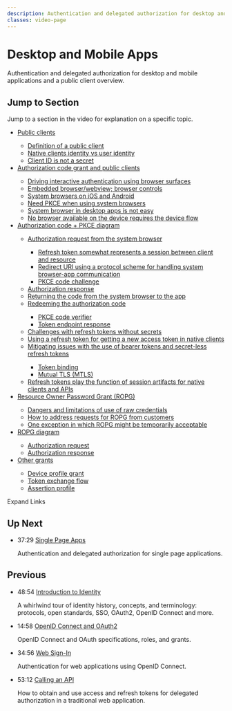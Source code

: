 ```yaml
---
description: Authentication and delegated authorization for desktop and mobile applications and a public client overview.
classes: video-page
---
```

# Desktop and Mobile Apps

Authentication and delegated authorization for desktop and mobile applications and a public client overview.

<div class="video-wrapper" data-video="dq3c4pz9lb"></div>

## Jump to Section

Jump to a section in the video for explanation on a specific topic.

<div class="video-transcript video-bookmarks" id="wistia-video-bookmarks">
  <ul>
    <li><a href="#wistia_dq3c4pz9lb?time=30">Public clients</a></li>
    <ul>
      <li><a href="#wistia_dq3c4pz9lb?time=44">Definition of a public client</a></li>
      <li><a href="#wistia_dq3c4pz9lb?time=141.5">Native clients identity vs user identity</a></li>
      <li><a href="#wistia_dq3c4pz9lb?time=207">Client ID is not a secret</a></li>
    </ul>
    <li><a href="#wistia_dq3c4pz9lb?time=256">Authorization code grant and public clients</a></li>
    <ul>
      <li><a href="#wistia_dq3c4pz9lb?time=290">Driving interactive authentication using browser surfaces</a></li>
      <li><a href="#wistia_dq3c4pz9lb?time=328">Embedded browser/webview; browser controls</a></li>
      <li><a href="#wistia_dq3c4pz9lb?time=447">System browsers on iOS and Android</a></li>
      <li><a href="#wistia_dq3c4pz9lb?time=520">Need PKCE when using system browsers</a></li>
      <li><a href="#wistia_dq3c4pz9lb?time=620">System browser in desktop apps is not easy</a></li>
      <li><a href="#wistia_dq3c4pz9lb?time=804.2">No browser available on the device requires the device flow</a></li>
    </ul>
    <li><a href="#wistia_dq3c4pz9lb?time=859">Authorization code + PKCE diagram</a></li>
    <ul>
      <li><a href="#wistia_dq3c4pz9lb?time=936">Authorization request from the system browser</a></li>
      <ul>
        <li><a href="#wistia_dq3c4pz9lb?time=1002">Refresh token somewhat represents a session between client and resource</a></li>
        <li><a href="#wistia_dq3c4pz9lb?time=1027">Redirect URI using a protocol scheme for handling system browser-app communication</a></li>
        <li><a href="#wistia_dq3c4pz9lb?time=1073">PKCE code challenge</a></li>
      </ul>
      <li><a href="#wistia_dq3c4pz9lb?time=1115">Authorization response</a></li>
      <li><a href="#wistia_dq3c4pz9lb?time=1148">Returning the code from the system browser to the app</a></li>
      <li><a href="#wistia_dq3c4pz9lb?time=1193">Redeeming the authorization code</a></li>
      <ul>
        <li><a href="#wistia_dq3c4pz9lb?time=1244">PKCE code verifier</a></li>
        <li><a href="#wistia_dq3c4pz9lb?time=1271">Token endpoint response</a></li>
      </ul>
      <li><a href="#wistia_dq3c4pz9lb?time=1301">Challenges with refresh tokens without secrets</a></li>
      <li><a href="#wistia_dq3c4pz9lb?time=1340">Using a refresh token for getting a new access token in native clients</a></li>
      <li><a href="#wistia_dq3c4pz9lb?time=1380">Mitigating issues with the use of bearer tokens and secret-less refresh tokens</a></li>
      <ul>
        <li><a href="#wistia_dq3c4pz9lb?time=1398">Token binding</a></li>
        <li><a href="#wistia_dq3c4pz9lb?time=1473.5">Mutual TLS (MTLS)</a></li>
      </ul>
      <li><a href="#wistia_dq3c4pz9lb?time=1541.5">Refresh tokens play the function of session artifacts for native clients and APIs</a></li>
    </ul>  
    <li><a href="#wistia_dq3c4pz9lb?time=1580">Resource Owner Password Grant (ROPG)</a></li>
    <ul>
      <li><a href="#wistia_dq3c4pz9lb?time=1619.5">Dangers and limitations of use of raw credentials</a></li>
      <li><a href="#wistia_dq3c4pz9lb?time=1855">How to address requests for ROPG from customers</a></li>
      <li><a href="#wistia_dq3c4pz9lb?time=1930">One exception in which ROPG might be temporarily acceptable</a></li>
    </ul>
    <li><a href="#wistia_dq3c4pz9lb?time=2038.4">ROPG diagram</a></li>
    <ul>
      <li><a href="#wistia_dq3c4pz9lb?time=2090">Authorization request</a></li>
      <li><a href="#wistia_dq3c4pz9lb?time=2119">Authorization response</a></li>
    </ul>
    <li><a href="#wistia_dq3c4pz9lb?time=2154">Other grants</a></li>
    <ul>
      <li><a href="#wistia_dq3c4pz9lb?time=2168.5">Device profile grant</a></li>
      <li><a href="#wistia_dq3c4pz9lb?time=2282">Token exchange flow</a></li>
      <li><a href="#wistia_dq3c4pz9lb?time=2363">Assertion profile</a></li>
    </ul>
  </ul>
</div>

<div class="video-transcript-expand" onClick="(function() {
  $('.video-transcript').toggleClass('expanded');
  $('.video-transcript-expand i').attr('class', $('.video-transcript').hasClass('expanded') ? 'icon-budicon-462' : 'icon-budicon-460');
})()">Expand Links <i class="icon-budicon-460"></i></div>

## Up Next

<ul class="up-next">
  <li>
    <span class="video-time"><i class="icon icon-budicon-494"></i>37:29</span>
    <i class="video-icon icon icon-budicon-676"></i>
    <a href="/videos/learn-identity/06-single-page-apps">Single Page Apps</a>
    <p>Authentication and delegated authorization for single page applications.</p>
  </li>
</ul>

## Previous

<ul class="up-next">
  <li>
    <span class="video-time"><i class="icon icon-budicon-494"></i>48:54</span>
    <i class="video-icon icon icon-budicon-676"></i>
    <a href="/videos/learn-identity/01-introduction-to-identity">Introduction to Identity</a>
    <p>A whirlwind tour of identity history, concepts, and terminology: protocols, open standards, SSO, OAuth2, OpenID Connect and more.</p>
  </li>

  <li>
    <span class="video-time"><i class="icon icon-budicon-494"></i>14:58</span>
    <i class="video-icon icon icon-budicon-676"></i>
    <a href="/videos/learn-identity/02-oidc-and-oauth">OpenID Connect and OAuth2</a>
    <p>OpenID Connect and OAuth specifications, roles, and grants.</p>
  </li>

  <li>
    <span class="video-time"><i class="icon icon-budicon-494"></i>34:56</span>
    <i class="video-icon icon icon-budicon-676"></i>
    <a href="/videos/learn-identity/03-web-sign-in">Web Sign-In</a>
    <p>Authentication for web applications using OpenID Connect.</p>
  </li>

  <li>
    <span class="video-time"><i class="icon icon-budicon-494"></i>53:12</span>
    <i class="video-icon icon icon-budicon-676"></i>
    <a href="/videos/learn-identity/04-calling-an-api">Calling an API</a>
    <p>How to obtain and use access and refresh tokens for delegated authorization in a traditional web application.</p>
  </li>
</ul>
